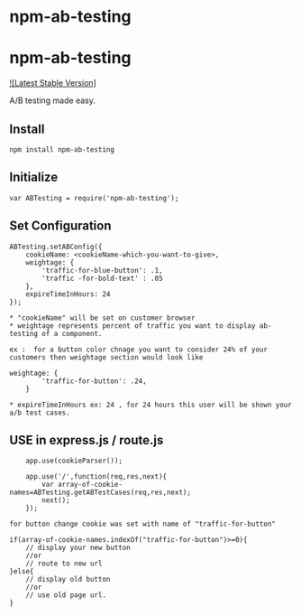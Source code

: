 # npm-ab-testing

npm-ab-testing
==========

[![Latest Stable Version]](https://www.npmjs.com/package/npm-ab-testing)

A/B testing made easy.

## Install

	npm install npm-ab-testing

## Initialize

```
var ABTesting = require('npm-ab-testing');

```

## Set Configuration

```
ABTesting.setABConfig({
    cookieName: <cookieName-which-you-want-to-give>,
    weightage: {
        'traffic-for-blue-button': .1,
        'traffic -for-bold-text' : .05
    },
    expireTimeInHours: 24
});

* "cookieName" will be set on customer browser
* weightage represents percent of traffic you want to display ab-testing of a component.

ex :  for a button color chnage you want to consider 24% of your customers then weightage section would look like

weightage: {
        'traffic-for-button': .24,
    }

* expireTimeInHours ex: 24 , for 24 hours this user will be shown your a/b test cases.

```
## USE in express.js / route.js

```
    app.use(cookieParser());
	
	app.use('/',function(req,res,next){
		var array-of-cookie-names=ABTesting.getABTestCases(req,res,next);
        next();
	});

for button change cookie was set with name of "traffic-for-button"

if(array-of-cookie-names.indexOf("traffic-for-button")>=0){
    // display your new button
    //or
    // route to new url
}else{
    // display old button 
    //or
    // use old page url.
}

```